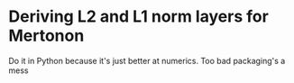 Deriving L2 and L1 norm layers for Mertonon
===

Do it in Python because it's just better at numerics. Too bad packaging's a mess
